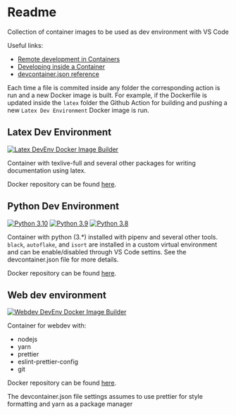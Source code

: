 # Readme

Collection of container images to be used as dev environment with VS Code

Useful links:
- [Remote development in Containers](https://code.visualstudio.com/docs/remote/containers-tutorial)
- [Developing inside a Container](https://code.visualstudio.com/docs/remote/containers#_getting-started)
- [devcontainer.json reference](https://code.visualstudio.com/docs/remote/devcontainerjson-reference)

Each time a file is commited inside any folder the corresponding action is run and a new Docker image is built. 
For example, if the Dockerfile is updated inside the `latex` folder the Github Action for building and pushing a new `Latex Dev Environment` Docker image is run.

## Latex Dev Environment

[![Latex DevEnv Docker Image Builder](https://github.com/OlmoBarberis/devcontainers/actions/workflows/docker-image-latex.yml/badge.svg)](https://github.com/OlmoBarberis/devcontainers/actions/workflows/docker-image-latex.yml)

Container with texlive-full and several other packages for writing documentation using latex.

Docker repository can be found [here](https://hub.docker.com/repository/docker/olmobarberis/devcontainer-latex).

## Python Dev Environment

[![Python 3.10](https://github.com/OlmoBarberis/devcontainers/actions/workflows/docker-image-python-3.10.yml/badge.svg)](https://github.com/OlmoBarberis/devcontainers/actions/workflows/docker-image-python-3.10.yml)
[![Python 3.9](https://github.com/OlmoBarberis/devcontainers/actions/workflows/docker-image-python-3.9.yml/badge.svg)](https://github.com/OlmoBarberis/devcontainers/actions/workflows/docker-image-python-3.9.yml)
[![Python 3.8](https://github.com/OlmoBarberis/devcontainers/actions/workflows/docker-image-python-3.8.yml/badge.svg)](https://github.com/OlmoBarberis/devcontainers/actions/workflows/docker-image-python-3.8.yml)

Container with python (3.*) installed with pipenv and several other tools. `black`, `autoflake`, and `isort` are installed in a custom virtual environment and can be enable/disabled through VS Code settins. See the devcontainer.json file for more details.

Docker repository can be found [here](https://hub.docker.com/repository/docker/olmobarberis/devcontainer-python).

## Web dev environment

[![Webdev DevEnv Docker Image Builder](https://github.com/OlmoBarberis/devcontainers/actions/workflows/docker-image-webdev.yml/badge.svg)](https://github.com/OlmoBarberis/devcontainers/actions/workflows/docker-image-webdev.yml)

Container for webdev with:
- nodejs
- yarn
- prettier
- eslint-prettier-config
- git

Docker repository can be found [here](https://hub.docker.com/repository/docker/olmobarberis/devcontainer-webdev).

The devcontainer.json file settings assumes to use prettier for style formatting and yarn as a package manager
